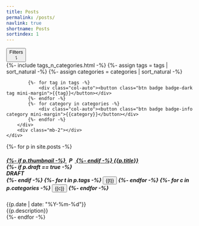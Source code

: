 ```yaml
---
title: Posts
permalink: /posts/
navlink: true
shortname: Posts
sortindex: 1
---
```


<div class="mb-2 small">
	<button class="btn btn-block py-0" collapsing-target="#filters">
		<div class="row">
			<div class="col-auto pl-1">
				Filters
			</div>
			<div class="col"></div>
			<div class="col-auto pr-1">
				⥍ <!-- Up/down arrow symbol -->
			</div>
		</div>
	</button>
	<div class="collapsing" id="filters">
		<div class="row no-gutters justify-content-center">
			{%- include tags_n_categories.html -%}
			{%- assign tags = tags | sort_natural -%}
			{%- assign categories = categories | sort_natural -%}

			{%- for tag in tags -%}
				<div class="col-auto"><button class="btn badge badge-dark tag mini-margin">{{tag}}</button></div>
			{%- endfor -%}
			{%- for category in categories -%}
				<div class="col-auto"><button class="btn badge badge-info category mini-margin">{{category}}</button></div>
			{%- endfor -%}
		</div>
		<div class="mb-2"></div>
	</div>
</div>

{%- for p in site.posts -%}
<div class="card my-3" id="{{p.id}}">
	<div class="card-body px-sm-3 px-1 py-1">
		<h5 class="card-title">
			<a href="{{p.url}}">
				{%- if p.thumbnail -%}
				<span style="width:1.5em; text-align:center; display: inline-block; overflow: hidden;"><img style="height:1em;" alt="Post thumbnail" src="{{p.thumbnail}}"/></span>
				{%- endif -%}
			{{p.title}}</a>
			<div>
				{%- if p.draft == true -%}
				<span>
					<div class="badge badge-warning">DRAFT</div>
				</span>
				{%- endif -%}
				<span class="tags">
				{%- for t in p.tags -%}
					<button class="btn badge badge-dark tag">{{t}}</button>
				{%- endfor -%}
				</span>
				<span class="categories">
				{%- for c in p.categories -%}
					<button class="btn badge badge-info category">{{c}}</button>
				{%- endfor -%}
				</span>
			</div>
		</h5>
		<div class="card-subtitle">{{p.date | date: "%Y-%m-%d"}}</div>
		<div class="card-text">{{p.description}}</div>
	</div>
</div>
{%- endfor -%}

<script src="/assets/js/posts.js"></script>
